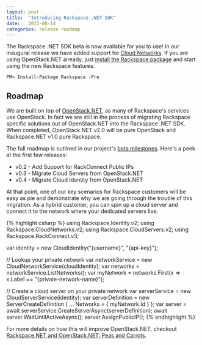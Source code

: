 ```yaml
---
layout: post
title:  "Introducing Rackspace .NET SDK"
date:   2015-08-14
categories: release roadmap
---
```


The Rackspace .NET SDK beta is now available for you to use!
In our inaugural release we have added support for [Cloud Networks][cloud-networks-overview].
If you are using OpenStack.NET already, just [install the Rackspace package][nuget-pkg]
and start using the new Rackspace features.

<div class="nuget-badge">
  <p>
    <code>PM&gt; Install-Package Rackspace -Pre</code>
  </p>
</div>

## Roadmap ##
We are built on top of [OpenStack.NET](http://openstacknetsdk.org), as many of
Rackspace's services use OpenStack. In fact we are still in the process of migrating
Rackspace specific solutions out of OpenStack.NET into the Rackspace .NET SDK. When
completed, OpenStack.NET v2.0 will be pure OpenStack and Rackspace.NET v1.0 pure
Rackspace.

The full roadmap is outlined in our project's [beta milestones][rackspacenet-milestones].
Here's a peek at the first few releases:

* v0.2 - Add Support for RackConnect Public IPs
* v0.3 - Migrate Cloud Servers from OpenStack.NET
* v0.4 - Migrate Cloud Identity from OpenStack.NET

At that point, one of our key scenarios for Rackspace customers will be
easy as pie and demonstrate why we are going through the trouble of this migration.
As a hybrid customer, you can spin up a cloud server and connect it to the network
where your dedicated servers live.

{% highlight csharp %}
using Rackspace.Identity.v2;
using Rackspace.CloudNetworks.v2;
using Rackspace.CloudServers.v2;
using Rackspace.RackConnect.v3;

var identity = new CloudIdentity("{username}", "{api-key}");

// Lookup your private network
var networkService = new CloudNetworkService(cloudIdentity);
var networks = networkService.ListNetworks();
var myNetwork = networks.First(x => x.Label == "{private-network-name}");

// Create a cloud server on your private network
var serverService = new CloudServerService(identity);
var serverDefinition = new ServerCreateDefinition
{
  ...
  Networks = { myNetwork.Id }
};
var server = await serverService.CreateServerAsync(serverDefinition);
await server.WaitUntilActiveAsync();
server.AssignPublicIP();
{% endhighlight %}

For more details on how this will improve OpenStack.NET, checkout
[Rackspace.NET and OpenStack.NET: Peas and Carrots][rackspacenet-openstacknet].

[v0.4.0]: https://github.com/rackspace/rackspace-net-sdk/milestones/v0.4.0
[rackspacenet-milestones]: https://github.com/rackspace/rackspace-net-sdk/milestones
[cloud-networks-overview]: http://www.rackspace.com/cloud/networks
[nuget-pkg]: http://nuget.org/packages/Rackspace
[rackspacenet-openstacknet]: https://github.com/openstacknetsdk/openstack.net/wiki/Rackspace-and-OpenStack.NET
